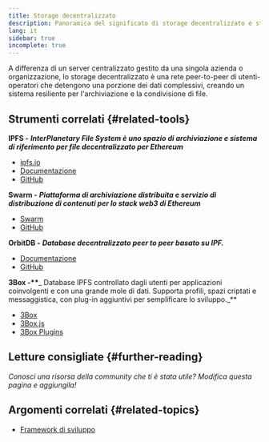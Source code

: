 ```yaml
---
title: Storage decentralizzato
description: Panoramica del significato di storage decentralizzato e strumenti disponibili per integrarlo in una dapp.
lang: it
sidebar: true
incomplete: true
---
```


A differenza di un server centralizzato gestito da una singola azienda o organizzazione, lo storage decentralizzato è una rete peer-to-peer di utenti-operatori che detengono una porzione dei dati complessivi, creando un sistema resiliente per l'archiviazione e la condivisione di file.

## Strumenti correlati {#related-tools}

**IPFS -** **_InterPlanetary File System è uno spazio di archiviazione e sistema di riferimento per file decentralizzato per Ethereum_**

- [ipfs.io](https://ipfs.io/)
- [Documentazione](https://docs.ipfs.io/)
- [GitHub](https://github.com/ipfs/ipfs)

**Swarm -** **_Piattaforma di archiviazione distribuita e servizio di distribuzione di contenuti per lo stack web3 di Ethereum_**

- [Swarm](https://ethersphere.github.io/swarm-home/)
- [GitHub](https://github.com/ethersphere/swarm)

**OrbitDB -** **_Database decentralizzato peer to peer basato su IPF._**

- [Documentazione](https://github.com/orbitdb/field-manual)
- [GitHub](https://github.com/orbitdb/orbit-db)

**3Box -\*\***_ Database IPFS controllato dagli utenti per applicazioni coinvolgenti e con una grande mole di dati. Supporta profili, spazi criptati e messaggistica, con plug-in aggiuntivi per semplificare lo sviluppo._\*\*

- [3Box](https://3box.io)
- [3Box.js](https://github.com/3box/3box-js)
- [3Box Plugins](https://docs.3box.io/build/plugins)

## Letture consigliate {#further-reading}

_Conosci una risorsa della community che ti è stata utile? Modifica questa pagina e aggiungila!_

## Argomenti correlati {#related-topics}

- [Framework di sviluppo](/en/developers/docs/frameworks/)
